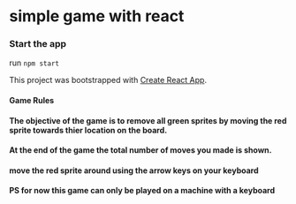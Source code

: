 # simple game with react

### Start the app
run `npm start`

This project was bootstrapped with [Create React App](https://github.com/facebook/create-react-app).

#### Game Rules

#### The objective of the game is to remove all green sprites by moving the red sprite towards thier location on the board.
#### At the end of the game the total number of moves you made is shown.
#### move the red sprite around using the arrow keys on your keyboard
#### PS for now this game can only be played on a machine with a keyboard

